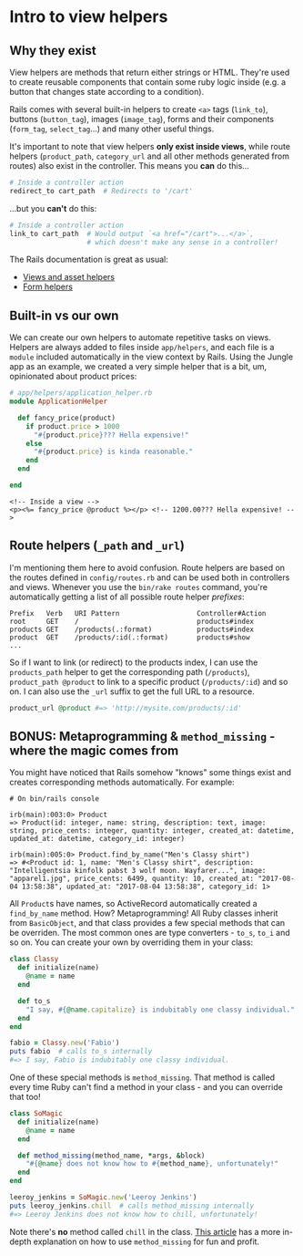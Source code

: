 # Intro to view helpers

## Why they exist

View helpers are methods that return either strings or HTML. They're used to  create reusable components that contain some ruby logic inside (e.g. a button that changes state according to a condition).

Rails comes with several built-in helpers to create `<a>` tags (`link_to`), buttons (`button_tag`), images (`image_tag`), forms and their components (`form_tag`, `select_tag`...) and many other useful things.

It's important to note that view helpers **only exist inside views**, while route helpers (`product_path`, `category_url` and all other methods generated from routes) also exist in the controller. This means you **can** do this...
```ruby
# Inside a controller action
redirect_to cart_path  # Redirects to '/cart'
```
...but you **can't** do this:
```ruby
# Inside a controller action
link_to cart_path  # Would output `<a href="/cart">...</a>`,
                   # which doesn't make any sense in a controller!
```

The Rails documentation is great as usual:
* [Views and asset helpers](http://guides.rubyonrails.org/layouts_and_rendering.html)
* [Form helpers](http://guides.rubyonrails.org/form_helpers.html)

## Built-in vs our own

We can create our own helpers to automate repetitive tasks on views. Helpers are always added to files inside `app/helpers`, and each file is a `module` included automatically in the view context by Rails. Using the Jungle app as an example, we created a very simple helper that is a bit, um, opinionated about product prices:

```rb
# app/helpers/application_helper.rb
module ApplicationHelper

  def fancy_price(product)
    if product.price > 1000
      "#{product.price}??? Hella expensive!"
    else
      "#{product.price} is kinda reasonable."
    end
  end

end
```
```erb
<!-- Inside a view -->
<p><%= fancy_price @product %></p> <!-- 1200.00??? Hella expensive! -->
```

## Route helpers (`_path` and `_url`)

I'm mentioning them here to avoid confusion. Route helpers are based on the routes defined in `config/routes.rb` and can be used both in controllers and views. Whenever you use the `bin/rake routes` command, you're automatically getting a list of all possible route helper _prefixes_:

```
Prefix   Verb   URI Pattern                   Controller#Action
root     GET    /                             products#index
products GET    /products(.:format)           products#index
product  GET    /products/:id(.:format)       products#show
...
```
So if I want to link (or redirect) to the products index, I can use the `products_path` helper to get the corresponding path (`/products`), `product_path @product` to link to a specific product (`/products/:id`) and so on. I can also use the `_url` suffix to get the full URL to a resource.
```ruby
product_url @product #=> 'http://mysite.com/products/:id'
```

## BONUS: Metaprogramming & `method_missing` - where the magic comes from

You might have noticed that Rails somehow "knows" some things exist and creates corresponding methods automatically. For example:

```
# On bin/rails console

irb(main):003:0> Product
=> Product(id: integer, name: string, description: text, image: string, price_cents: integer, quantity: integer, created_at: datetime, updated_at: datetime, category_id: integer)

irb(main):005:0> Product.find_by_name("Men's Classy shirt")
=> #<Product id: 1, name: "Men's Classy shirt", description: "Intelligentsia kinfolk pabst 3 wolf moon. Wayfarer...", image: "apparel1.jpg", price_cents: 6499, quantity: 10, created_at: "2017-08-04 13:58:38", updated_at: "2017-08-04 13:58:38", category_id: 1>
```

All `Product`s have names, so ActiveRecord automatically created a `find_by_name` method. How? Metaprogramming! All Ruby classes inherit from `BasicObject`, and that class provides a few special methods that can be overriden. The most common ones are type converters - `to_s`, `to_i` and so on. You can create your own by overriding them in your class:

```ruby
class Classy
  def initialize(name)
    @name = name
  end

  def to_s
    "I say, #{@name.capitalize} is indubitably one classy individual."
  end
end

fabio = Classy.new('Fabio')
puts fabio  # calls to_s internally
#=> I say, Fabio is indubitably one classy individual.
```

One of these special methods is `method_missing`. That method is called every time Ruby can't find a method in your class - and you can override that too!

```ruby
class SoMagic
  def initialize(name)
    @name = name
  end

  def method_missing(method_name, *args, &block)
    "#{@name} does not know how to #{method_name}, unfortunately!"
  end
end

leeroy_jenkins = SoMagic.new('Leeroy Jenkins')
puts leeroy_jenkins.chill  # calls method_missing internally
#=> Leeroy Jenkins does not know how to chill, unfortunately!
```

Note there's **no** method called `chill` in the class. [This article](https://www.leighhalliday.com/ruby-metaprogramming-method-missing) has a more in-depth explanation on how to use `method_missing` for fun and profit.
